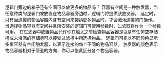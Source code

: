 <lore>
逻辑门旁边的箱子还有空间可以放更多的物品吗？
</lore>
<no_lore>
容器有空间是一种触发器，当任意种类的逻辑门被放置在物品容器旁边时，逻辑门将提供该触发器。
</no_lore>

<chapter name="条件"/>
选定时，只有当连接的物品容器内含有空间来接纳更多物品时，才会激活连接的门操作。

<chapter name="参数"/>
当选择物品容器有空间并且所安装的逻辑门可使用参数时，过滤器将作为一个参数可用。
在过滤器中放置物品允许你在触发之前检查物品容器是否是有任何空存储槽或未填满的存储槽可以接受过滤槽中所选择物品。

<chapter name="触发器方向"/>
逻辑门可能以不同颜色显示多重容器有空间触发器，以表示连接的每个不同的物品容器。
触发器的颜色表示物品容器相对于管道的方向，你可以借此区分各个物品容器。
